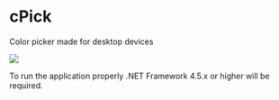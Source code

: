 # cPick
Color picker made for desktop devices

<img src="https://i.imgur.com/7PCKvwd.png"/>

To run the application properly .NET Framework 4.5.x or higher will be required.
